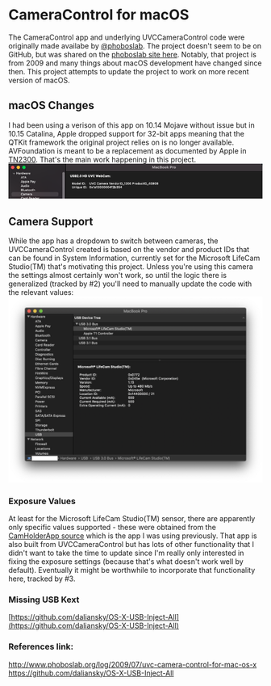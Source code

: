#  CameraControl for macOS
The CameraControl app and underlying UVCCameraControl code were originally made availabe by [@phoboslab](https://github.com/phoboslab). The project doesn't seem to be on GitHub, but was shared on the [phoboslab site here](https://phoboslab.org/log/2009/07/uvc-camera-control-for-mac-os-x). Notably, that project is from 2009 and many things about macOS development have changed since then. This project attempts to update the project to work on more recent version of macOS.

## macOS Changes
I had been using a verison of this app on 10.14 Mojave without issue but in 10.15 Catalina, Apple dropped support for 32-bit apps meaning that the QTKit framework the original project relies on is no longer available. AVFoundation is meant to be a replacement as documented by Apple in [TN2300](https://developer.apple.com/library/archive/technotes/tn2300/_index.html). That's the main work happening in this project.
![Image of UVC Webcam to see vendor and product IDs](Resources/UVCWebcam.png)

## Camera Support
While the app has a dropdown to switch between cameras, the UVCCameraControl created is based on the vendor and product IDs that can be found in System Information, currently set for the Microsoft LifeCam Studio(TM) that's motivating this project. Unless you're using this camera the settings almost certainly won't work, so until the logic there is generalized (tracked by #2) you'll need to manually update the code with the relevant values:
![Image of System Information to see vendor and product IDs](Resources/SystemInformation.png)

### Exposure Values
At least for the Microsoft LifeCam Studio(TM) sensor, there are apparently only specific values supported - these were obtained from the [CamHolderApp source](https://github.com/HBehrens/CamHolderApp) which is the app I was using previously. That app is also built from UVCCameraControl but has lots of other functionality that I didn't want to take the time to update since I'm really only interested in fixing the exposure settings (because that's what doesn't work well by default).  Eventually it might be worthwhile to incorporate that functionality here, tracked by #3.

### Missing USB Kext
[https://github.com/daliansky/OS-X-USB-Inject-All](https://github.com/daliansky/OS-X-USB-Inject-All)

### References link:
http://www.phoboslab.org/log/2009/07/uvc-camera-control-for-mac-os-x
https://github.com/daliansky/OS-X-USB-Inject-All
